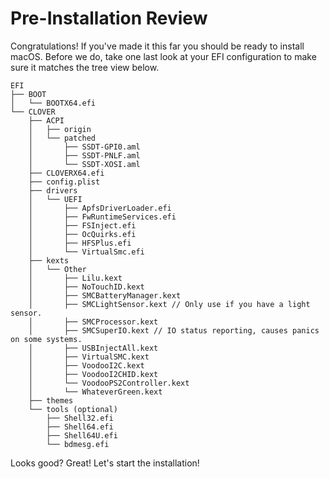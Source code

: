 # Pre-Installation Review

Congratulations! If you've made it this far you should be ready to install macOS. Before we do, take one last look at your EFI configuration to make sure it matches the tree view below.

```text
EFI
├── BOOT
│   └── BOOTX64.efi
└── CLOVER
    ├── ACPI
    │   ├── origin
    │   └── patched
    │       ├── SSDT-GPI0.aml
    │       ├── SSDT-PNLF.aml
    │       └── SSDT-XOSI.aml
    ├── CLOVERX64.efi
    ├── config.plist
    ├── drivers
    │   └── UEFI
    │       ├── ApfsDriverLoader.efi
    │       ├── FwRuntimeServices.efi
    │       ├── FSInject.efi
    │       ├── OcQuirks.efi
    │       ├── HFSPlus.efi
    │       └── VirtualSmc.efi
    ├── kexts
    │   └── Other
    │       ├── Lilu.kext
    │       ├── NoTouchID.kext
    │       ├── SMCBatteryManager.kext
    │       ├── SMCLightSensor.kext // Only use if you have a light sensor.
    │       ├── SMCProcessor.kext
    │       ├── SMCSuperIO.kext // IO status reporting, causes panics on some systems.
    │       ├── USBInjectAll.kext
    │       ├── VirtualSMC.kext
    │       ├── VoodooI2C.kext
    │       ├── VoodooI2CHID.kext
    │       └── VoodooPS2Controller.kext
    │       └── WhateverGreen.kext
    ├── themes
    └── tools (optional)
        ├── Shell32.efi
        ├── Shell64.efi
        ├── Shell64U.efi
        └── bdmesg.efi
```

Looks good? Great! Let's start the installation!

